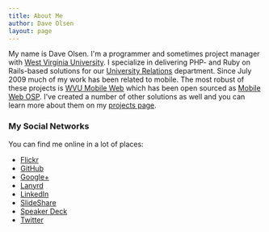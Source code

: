 ```yaml
---
title: About Me
author: Dave Olsen
layout: page
---
```

My name is Dave Olsen. I'm a programmer and sometimes project manager with [West Virginia University](http://www.wvu.edu/). I specialize in delivering PHP- and Ruby on Rails-based solutions for our [University Relations](http://www.ur.wvu.edu/) department. Since July 2009 much of my work has been related to mobile. The most robust of these projects is [WVU Mobile Web](http://m.wvu.edu) which has been open sourced as [Mobile Web OSP][4]. I've created a number of other solutions as well and you can learn more about them on my [projects page](/projects/). 

### My Social Networks

You can find me online in a lot of places:

*   [Flickr][50]
*   [GitHub][51]
*   [Google+][52]
*   [Lanyrd](http://www.lanyrd.com/profile/dmolsen/)
*   [LinkedIn][53]
*   [SlideShare][20]
*   [Speaker Deck][54]
*   [Twitter][55]

[4]: http://mobilewebosp.pbworks.com/
[20]: http://slideshare.net/dmolsenwvu/
[50]: http://flickr.com/photos/dmolsen/
[51]: http://github.com/dmolsen/
[52]: https://plus.google.com/109067363447869723093/
[53]: http://linkedin.com/in/dmolsen/
[54]: http://speakerdeck.com/u/dmolsen
[55]: http://twitter.com/dmolsen/
[55]: http://twitter.com/dmolsen/
[56]: http://www.dmolsen.com/mobile-in-higher-ed/?page_id=3